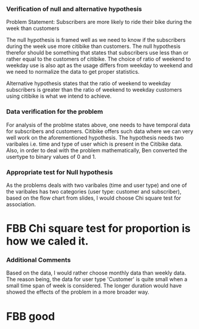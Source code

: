 
### Verification of null and alternative hypothesis

Problem Statement: Subscribers are more likely to ride their bike during the week than customers

The null hypothesis is framed well as we need to know if the subscribers during the week use more citibike than customers. The null hypothesis therefor should be something that states that subscribers use less than or rather equal to the customers of citibike. The choice of ratio of weekend to weekday use is also apt as the usage differs from weekday to weekend and we need to normalize the data to get proper statistics.

Alternative hypothesis states that the ratio of weekend to weekday subscribers is greater than the ratio of weekend to weekday customers using citibike is what we intend to achieve.

### Data verification for the problem

For analysis of the problme states above, one needs to have temporal data for subscribers and customers. Citibike offers such data where we can very well work on the aforementioned hypothesis. The hypothesis needs two varibales i.e. time and type of user which is present in the Citibike data. Also, in order to deal with the problem mathematically, Ben converted the usertype to binary values of 0 and 1.

### Appropriate test for Null hypothesis

As the problems deals with two varibales (time and user type) and one of the varibales has two categories (user type: customer and subscriber), based on the flow chart from slides, I would choose Chi square test for association. 
# FBB Chi square test for proportion is how we caled it. 

### Additional Comments

Based on the data, I would rather choose monthly data than weekly data. The reason being, the data for user type 'Customer' is quite small when a small time span of week is considered. The longer duration would have showed the effects of the problem in a more broader way.

# FBB good
